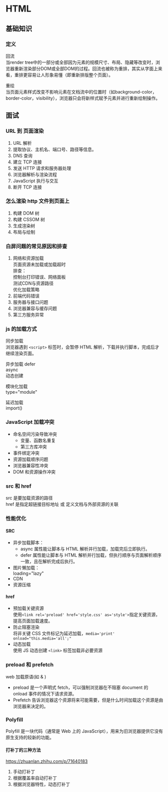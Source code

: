 # HTML

## 基础知识

### 定义

回流  
当render tree中的一部分或全部因为元素的规模尺寸、布局、隐藏等改变时，浏览器重新渲染部分DOM或全部DOM的过程。回流也被称为重排，其实从字面上来看，重排更容易让人形象易懂（即重新排版整个页面）。

重绘  
当页面元素样式改变不影响元素在文档流中的位置时（如background-color，border-color，visibility），浏览器只会将新样式赋予元素并进行重新绘制操作。

## 面试

### URL 到 页面渲染

1. URL 解析  
  1. 提取协议、主机名、端口号、路径等信息。  
  2. DNS 查询  
2. 建立 TCP 连接  
3. 发送 HTTP 请求和服务器处理  
4. 浏览器解析与渲染流程  
5. JavaScript 执行与交互  
6. 断开 TCP 连接  

### 怎么渲染 http 文件到页面上

1. 构建 DOM 树  
2. 构建 CSSOM 树  
3. 生成渲染树  
4. 布局与绘制  

### 白屏问题的常见原因和排查

1. 网络和资源加载  
  页面资源未加载或加载超时  
  排查：  
    控制台打印错误、网络面板  
    测试CDN与资源路径  
    优化加载策略  
2. 前端代码错误  
3. 服务器与接口问题
4. 浏览器兼容与缓存问题  
5. 第三方服务异常

### js 的加载方式

同步加载  
  浏览器遇到 `<script>` 标签时，会暂停 HTML 解析，下载并执行脚本，完成后才继续渲染页面。  

异步加载
  defer  
  async  
  动态创建  

模块化加载  
  type="module"  

延迟加载  
  import()

### JavaScript 加载冲突

- 命名空间污染导致冲突  
  - 变量、函数名重复  
  - 第三方库冲突  
- 事件绑定冲突  
- 资源加载顺序问题  
- 浏览器兼容性冲突  
- DOM 和资源操作冲突  

### src 和 href

src 是要加载资源的路径  
href 是指定超链接目标地址 或 定义文档与外部资源的关联  

### 性能优化

#### SRC

- 异步加载脚本：  
  - async 属性能让脚本与 HTML 解析并行加载，加载完后立即执行。  
  - defer 属性能让脚本与 HTML 解析并行加载，但执行顺序与页面解析顺序一致，且在解析完成后执行。  
- 图片懒加载：  
  loading="lazy"  
- CDN  
- 资源压缩  

#### href

- 预加载关键资源  
  使用`<link rel='preload' href='style.css' as='style'>`指定关键资源，提高页面加载速度。  
- 防止阻塞渲染  
  将非关键 CSS 文件标记为延迟加载，`media='print' onload="this.media='all';"`  
- 动态加载  
  使用 JS 动态创建 `<link>` 标签加载非必要资源



### preload 和 prefetch

web 加载原语(如<link rel= preload > & <link rel= prefetch >)  

- preload 是一个声明式 fetch，可以强制浏览器在不阻塞 document 的 onload 事件的情况下请求资源。  
- Prefetch 告诉浏览器这个资源将来可能需要，但是什么时间加载这个资源是由浏览器来决定的。  

### Polyfill

Polyfill 是一块代码（通常是 Web 上的 JavaScript），用来为旧浏览器提供它没有原生支持的较新的功能。  

#### 打补丁的三种方法

https://zhuanlan.zhihu.com/p/71640183

1. 手动打补丁  
2. 根据覆盖率自动打补丁
3. 根据浏览器特性，动态打补丁

